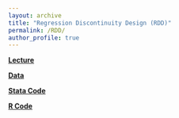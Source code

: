```yaml
---
layout: archive
title: "Regression Discontinuity Design (RDD)"
permalink: /RDD/
author_profile: true
---
```


[**Lecture**](https://jack-fitzgerald.github.io/files/RDD.pdf) <br/>

[**Data**](https://jack-fitzgerald.github.io/files/LMB04.dta) <br/>

[**Stata Code**](https://jack-fitzgerald.github.io/files/LMB04_replication.do) <br/>

[**R Code**](https://jack-fitzgerald.github.io/files/LMB04_replication.R)
